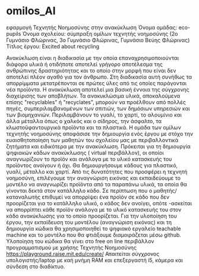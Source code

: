 # omilos_AI
εφαρμογή Τεχνητής Νοημοσύνης στην ανακύκλωση
Όνομα ομάδας: eco-pupils
Όνομα σχολείου: σύμπραξη ομίλων τεχνητής νοημοσύνης (2ο Γυμνάσιο Φλώρινας, 3ο Γυμνάσιο Φλώρινας, Γυμνάσιο Βεύης Φλώρινας)
Τίτλος έργου: Excited about recycling

Ανακύκλωση είναι η διαδικασία με την οποία επαναχρησιμοποιούνται διάφορα υλικά ή οτιδήποτε αποτελεί γρήγορο αποτέλεσμα της ανθρώπινης δραστηριότητας και το οποίο στην μορφή που είναι δεν αποτελεί πλέον αγαθό για τον άνθρωπο. Στη διαδικασία αυτή συνήθως τα απορρίμματα μετατρέπονται σε πρώτες ύλες από τις οποίες παράγονται νέα προϊόντα. Η ανακύκλωση αποτελεί μια βασική έννοια της σύγχρονης διαχείρισης των αποβλήτων. Τα ανακυκλώσιμα υλικά, αποκαλούμενα επίσης "recyclables" ή "recyclates", μπορούν να προέλθουν από πολλές πηγές, συμπεριλαμβανομένων των σπιτιών, των δημόσιων υπηρεσιών και των βιομηχανιών. Περιλαμβάνουν το γυαλί, το χαρτί, το αλουμίνιο και άλλα μέταλλα όπως ο χαλκός και ο σίδηρος, την άσφαλτο, τα κλωστοϋφαντουργικά προϊόντα και τα πλαστικά. 
Η ομάδα των ομίλων τεχνητής νοημοσύνης αποφάσισε την δημιουργία ενός έργου με στόχο την ευαισθητοποίηση των μαθητών του σχολείου μας με περιβαλλοντικά ζητήματα και ειδικότερα με την ανακύκλωση. Πρόκειται για τη δημιουργία ψηφιακών κάδων ανακύκλωσης ( virtual περιβάλλον), οι οποίοι αναγνωρίζουν το προϊόν και ανάλογα με το υλικό κατασκευής του προϊόντος ανοίγουν ή όχι. Θα δημιουργήσουμε κάδους για πλαστικό, γυαλί, μέταλλο και χαρτί. Από τις δυνατότητες που προσφέρει η τεχνητή νοημοσύνη, επιλέγουμε την αναγνώριση εικόνας και εκπαιδεύουμε το μοντέλο να αναγνωρίζει προϊόντα από τα παραπάνω υλικά, τα οποία θα γίνονται δεκτά στον κατάλληλο κάδο. Σε περίπτωση που ο μαθητής/ καταναλωτής επιθυμεί να απορρίψει ένα προϊόν σε κάδο που δεν προορίζεται για το κατάλληλο υλικό, ο κάδος δεν ανοίγει, οπότε -ασκείται να απορρίπτει κάθε προϊόν ανάλογα με το υλικό κατασκευής του στον κάδο ανακύκλωσης για το οποίο προορίζεται.
Για την υλοποίηση του έργου, την εκπαίδευση του μοντέλου (αναγνώριση εικόνας) και τη δημιουργία κώδικα θα χρησιμοποιηθεί το ψηφιακό εργαλείο teachable machine και το μοντέλο που θα φτιάξουμε διαμoιράζεται μέσω github. Υλοποίηση του κώδικα θα γίνει στο free on line περιβάλλον προγραμματισμού με χρήσης Τεχνητής Νοημοσύνης https://playground.raise.mit.edu/create/
 Απαιτείται σύγχρονος υπολογιστής/laptop με καή μνήμη RAM και επεξεργαστή i5, κάμερα και σύνδεση στο διαδίκτυο.

